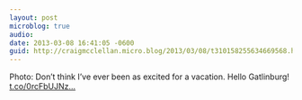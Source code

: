 ```yaml
---
layout: post
microblog: true
audio: 
date: 2013-03-08 16:41:05 -0600
guid: http://craigmcclellan.micro.blog/2013/03/08/t310158255634669568.html
---
```

Photo: Don’t think I’ve ever been as excited for a vacation. Hello Gatlinburg! [t.co/0rcFbUJNz...](http://t.co/0rcFbUJNz1)
